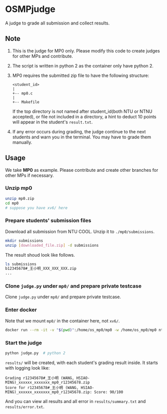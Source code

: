 # OSMPjudge
A judge to grade all submission and collect results.

## Note
1. This is the judge for MP0 only. Please modify this code to create judges for other MPs and contribute.
2. The script is written in python 2 as the container only have python 2.
3. MP0 requires the submitted zip file to have the following structure:
   
    ```
    <student_id>
    |
    +-- mp0.c
    |
    +-- Makefile
    ```

   If the top directory is not named after student_id(both NTU or NTNU accepted), or file not included in a directory, a hint to deduct 10 points will appear in the student's `result.txt`.
4. If any error occurs during grading, the judge continue to the next students and warn you in the terminal. You may have to grade them manually.

## Usage
We take **MP0** as example. Please contribute and create other branches for other MPs if necessary.

### Unzip mp0
```bash
unzip mp0.zip
cd mp0
# suppose you have xv6/ here
```

### Prepare students' submission files
Download all submission from NTU COOL. Unzip it to `./mp0/submissions`.
```bash
mkdir submissions
unzip [downloaded_file.zip] -d submissions 
```
The result shoud look like follows.
```bash
ls submissions
b12345678#_王小明_XXX_XXX_XXX.zip
...
```

### Clone `judge.py` under `mp0/` and prepare private testcase
Clone `judge.py` under `mp0/` and prepare private testcase.

### Enter docker
Note that we mount `mp0/` in the container here, not `xv6/`.
```bash
docker run --rm -it -v "$(pwd)":/home/os_mp0/mp0 -w /home/os_mp0/mp0 ntuos/mp0
```

### Start the judge
```bash
python judge.py  # python 2
```
`results/` will be created, with each student's grading result inside.
It starts with logging look like:
```
Grading r12345678#_王小明 (WANG, HSIAO-MING)_xxxxxx_xxxxxxx_mp0_r12345678.zip
Score for r12345678#_王小明 (WANG, HSIAO-MING)_xxxxxx_xxxxxxx_mp0_r12345678.zip: Score: 90/100
```
And you can view all results and all error in `results/summary.txt` and `results/error.txt`.

